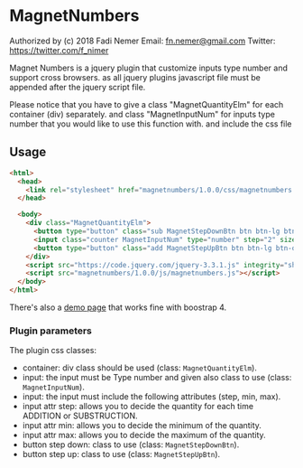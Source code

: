 # MagnetNumbers
Authorized by (c) 2018 Fadi Nemer
Email: fn.nemer@gmail.com
Twitter: https://twitter.com/f_nimer

Magnet Numbers is a jquery plugin that customize inputs type number and support cross browsers. as all jquery plugins javascript file must be appended after the jquery script file.

Please notice that you have to give a class "MagnetQuantityElm" for each container (div) separately. and 
class "MagnetInputNum" for inputs type number that you would like to use this function with.
and  include the css file

## Usage

```html
<html>
  <head>
    <link rel="stylesheet" href="magnetnumbers/1.0.0/css/magnetnumbers.css" type="text/css" />
  </head>

  <body>
    <div class="MagnetQuantityElm">
      <button type="button" class="sub MagnetStepDownBtn btn btn-lg btn-outline-success"> - </button>
      <input class="counter MagnetInputNum" type="number" step="2" size="2" maxlength="2" value="0" min="0" max="20">
      <button type="button" class="add MagnetStepUpBtn btn btn-lg btn-outline-success"> + </button>
    </div>
    <script src="https://code.jquery.com/jquery-3.3.1.js" integrity="sha256-2Kok7MbOyxpgUVvAk/HJ2jigOSYS2auK4Pfzbm7uH60=" crossorigin="anonymous"></script>
    <script src="magnetnumbers/1.0.0/js/magnetnumbers.js"></script>
  </body>
</html>
```

There's also a [demo page](index.html) that works fine with boostrap 4.

### Plugin parameters

The plugin css classes:

- container: div class should be used (class: `MagnetQuantityElm`).
- input: the input must be Type number and given also class to use (class: `MagnetInputNum`).
- input: the input must include the following attributes (step, min, max).
- input attr step: allows you to decide the quantity for each time ADDITION or SUBSTRUCTION.
- input attr min: allows you to decide the minimum of the quantity.
- input attr max: allows you to decide the maximum of the quantity.
- button step down: class to use (class: `MagnetStepDownBtn`).
- button step up: class to use (class: `MagnetStepUpBtn`).
